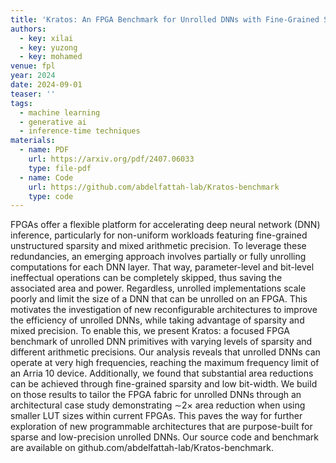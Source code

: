```yaml
---
title: 'Kratos: An FPGA Benchmark for Unrolled DNNs with Fine-Grained Sparsity and Mixed Precision'
authors:
  - key: xilai
  - key: yuzong
  - key: mohamed
venue: fpl
year: 2024
date: 2024-09-01
teaser: ''
tags:
  - machine learning
  - generative ai
  - inference-time techniques
materials:
  - name: PDF
    url: https://arxiv.org/pdf/2407.06033
    type: file-pdf
  - name: Code
    url: https://github.com/abdelfattah-lab/Kratos-benchmark
    type: code
---
```

FPGAs offer a flexible platform for accelerating deep neural network (DNN) inference, particularly for non-uniform workloads featuring fine-grained unstructured sparsity and mixed arithmetic precision. To leverage these redundancies, an emerging approach involves partially or fully unrolling computations for each DNN layer. That way, parameter-level and bit-level ineffectual operations can be completely skipped, thus saving the associated area and power. Regardless, unrolled implementations scale poorly and limit the size of a DNN that can be unrolled on an FPGA. This motivates the investigation of new reconfigurable architectures to improve the efficiency of unrolled DNNs, while taking advantage of sparsity and mixed precision. To enable this, we present Kratos: a focused FPGA benchmark of unrolled DNN primitives with varying levels of sparsity and different arithmetic precisions. Our analysis reveals that unrolled DNNs can operate at very high frequencies, reaching the maximum frequency limit of an Arria 10 device. Additionally, we found that substantial area reductions can be achieved through fine-grained sparsity and low bit-width. We build on those results to tailor the FPGA fabric for unrolled DNNs through an architectural case study demonstrating $\sim$2$\times$ area reduction when using smaller LUT sizes within current FPGAs. This paves the way for further exploration of new programmable architectures that are purpose-built for sparse and low-precision unrolled DNNs. Our source code and benchmark are available on github.com/abdelfattah-lab/Kratos-benchmark.
